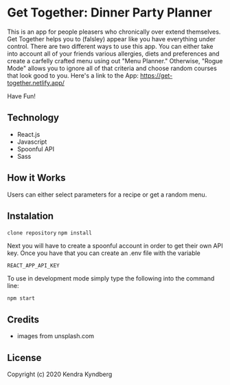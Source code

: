 # Get Together: Dinner Party Planner

This is an app for people pleasers who chronically over extend themselves. Get Together helps you to (falsley) appear like you have everything under control.
There are two different ways to use this app. You can either take into account all of your friends various allergies, diets and preferences and create a carfelly crafted menu using out "Menu Planner." Otherwise, "Rogue Mode" allows you to ignore all of that criteria and choose random courses that look good to you. 
Here's a link to the App: https://get-together.netlify.app/


Have Fun!

## Technology
  * React.js
  * Javascript
  * Spoonful API
  * Sass
  
## How it Works
   Users can either select parameters for a recipe or get a random menu.
   
## Instalation

```clone repository```
```npm install```

 Next you will have to create a spoonful account in order to get their own API key. Once you have that you can create an .env file with the variable

```REACT_APP_API_KEY```

To use in development mode simply type the following into the command line:

```npm start```

## Credits
 * images from unsplash.com
 
## License 
  Copyright (c) 2020 Kendra Kyndberg
